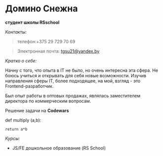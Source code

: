 # Домино Снежна 
**студент школы RSschool**

_Контакты:_

>телефон:+375 29 729 70 69

>Электронная почта: tgsu21@yandex.by

_Кратко о себе:_

Начну с того, что опыта в IT не было, но очень интересна эта сфера. Не боюсь учиться и открывать для себя новые возможности. Изучив направления сферы IT, более подходящее, на мой, взгляд - это Frontend-разработчик.

Был опыт работы в оптовых продажах, являлась заместителем директора по коммерческим вопросам. 

Решение задачи на **Codewars**

def multiply (a,b):

    return a*b


 *Курсы:*   
  * JS/FE дошкольное образование (RS School)